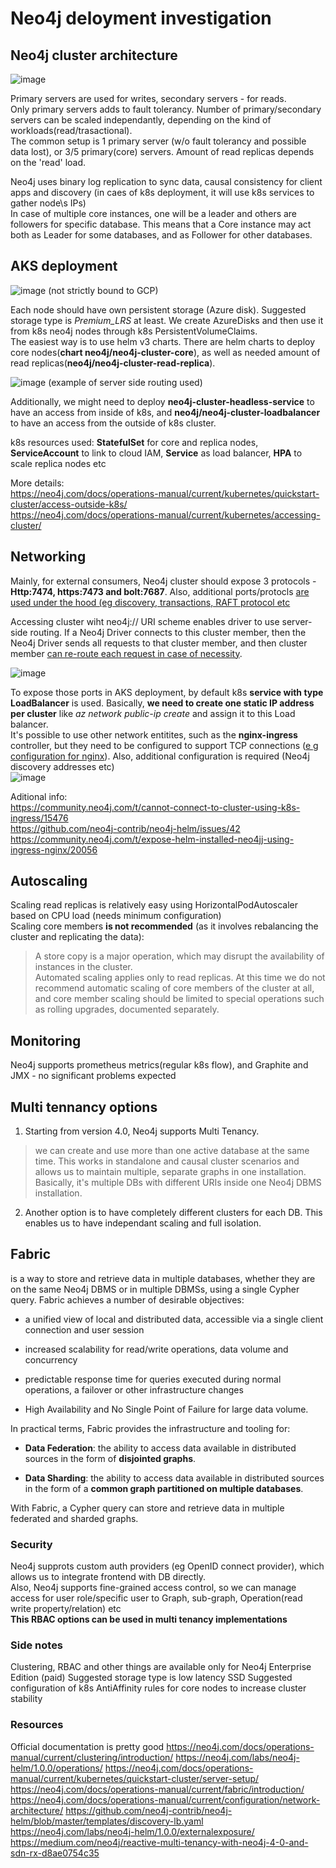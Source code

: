 # Neo4j deloyment investigation
## Neo4j cluster architecture
![image](https://user-images.githubusercontent.com/1872337/149515280-5d269bae-ef50-44e3-a1d8-fa88df0b2769.png)

Primary servers are used for writes, secondary servers - for reads.  
Only primary servers adds to fault tolerancy. 
Number of primary/secondary servers can be scaled independantly, depending on the kind of workloads(read/trasactional).  
The common setup is 1 primary server (w/o fault tolerancy and possible data lost), or 3/5 primary(core) servers. Amount of read replicas depends on the 'read' load.  
  
Neo4j uses binary log replication to sync data, causal consistency for client apps and discovery (in caes of k8s deployment, it will use k8s services to gather node\s IPs)  
In case of multiple core instances, one will be a leader and others are followers for specific database. This means that a Core instance may act both as Leader for some databases, and as Follower for other databases.  


## AKS deployment
![image](https://user-images.githubusercontent.com/1872337/149520470-050d5923-c93e-4cf4-b5a8-b23682bd1dc5.png) (not strictly bound to GCP)


Each node should have own persistent storage (Azure disk). Suggested storage type is _Premium_LRS_ at least. We create AzureDisks and then use it from k8s neo4j nodes through k8s PersistentVolumeClaims.    
The easiest way is to use helm v3 charts. 
There are helm charts to deploy core nodes(__chart neo4j/neo4j-cluster-core__), as well as needed amount of read replicas(__neo4j/neo4j-cluster-read-replica__). 

![image](https://user-images.githubusercontent.com/1872337/149521107-6b309911-6055-4d82-a462-6242ac0bb80b.png)
(example of server side routing used)  

Additionally, we might need to deploy __neo4j-cluster-headless-service__ to have an access from inside of k8s, and __neo4j/neo4j-cluster-loadbalancer__ to have an access from the outside of k8s cluster.  

k8s resources used: __StatefulSet__ for core and replica nodes, __ServiceAccount__ to link to cloud IAM, __Service__ as load balancer, __HPA__ to scale replica nodes etc  
  
More details:  
https://neo4j.com/docs/operations-manual/current/kubernetes/quickstart-cluster/access-outside-k8s/  
https://neo4j.com/docs/operations-manual/current/kubernetes/accessing-cluster/  

## Networking
Mainly, for external consumers, Neo4j cluster should expose 3 protocols - __Http:7474, https:7473 and bolt:7687__. Also, additional ports/protocls [are used under the hood (eg discovery, transactions, RAFT protocol etc](https://neo4j.com/docs/operations-manual/current/configuration/ports/)  

Accessing cluster wiht neo4j:// URI scheme enables driver to use server-side routing. If a Neo4j Driver connects to this cluster member, then the Neo4j Driver sends all requests to that cluster member, and then cluster member [can re-route each request in case of necessity](https://neo4j.com/docs/operations-manual/current/clustering/internals/).  

![image](https://user-images.githubusercontent.com/1872337/149797376-f954cc04-8dff-490e-b710-48466d2488a9.png)  

To expose those ports in AKS deployment, by default k8s __service with type LoadBalancer__ is used. Basically, __we need to create one static IP address per cluster__ like _az network public-ip create_ and assign it to this Load balancer.   
It's possible to use other network entitites, such as the __nginx-ingress__ controller, but they need to be configured to support TCP connections ([e g configuration for nginx](https://kubernetes.github.io/ingress-nginx/user-guide/exposing-tcp-udp-services/)). Also, additional configuration is required (Neo4j discovery addresses etc)  
![image](https://user-images.githubusercontent.com/1872337/149803522-4063fe23-e793-4f50-80d3-02de434aee5c.png)

Aditional info:  
https://community.neo4j.com/t/cannot-connect-to-cluster-using-k8s-ingress/15476  
https://github.com/neo4j-contrib/neo4j-helm/issues/42  
https://community.neo4j.com/t/expose-helm-installed-neo4jj-using-ingress-nginx/20056  



## Autoscaling
Scaling read replicas is relatively easy using HorizontalPodAutoscaler based on CPU load (needs minimum configuration)  
Scaling core members __is not recommended__ (as it involves rebalancing the cluster and replicating the data):
> A store copy is a major operation, which may disrupt the availability of instances in the cluster.  
> Automated scaling applies only to read replicas. At this time we do not recommend automatic scaling of core members of the cluster at all, and core member scaling should be limited to special operations such as rolling upgrades, documented separately. 

## Monitoring
Neo4j supports prometheus metrics(regular k8s flow), and Graphite and JMX - no significant problems expected  

## Multi tennancy options
1. Starting from version 4.0, Neo4j supports Multi Tenancy.
> we can create and use more than one active database at the same time. This works in standalone and causal cluster scenarios and allows us to maintain multiple, separate graphs in one installation.
Basically, it's multiple DBs with different URIs inside one Neo4j DBMS installation.  
2. Another option is to have completely different clusters for each DB. This enables us to have independant scaling and full isolation.


## Fabric
is a way to store and retrieve data in multiple databases, whether they are on the same Neo4j DBMS or in multiple DBMSs, using a single Cypher query. Fabric achieves a number of desirable objectives:

-   a unified view of local and distributed data, accessible via a single client connection and user session

-   increased scalability for read/write operations, data volume and concurrency

-   predictable response time for queries executed during normal operations, a failover or other infrastructure changes

-   High Availability and No Single Point of Failure for large data volume.

In practical terms, Fabric provides the infrastructure and tooling for:

-   **Data Federation**: the ability to access data available in distributed sources in the form of **disjointed graphs**.

-   **Data Sharding**: the ability to access data available in distributed sources in the form of a **common graph partitioned on multiple databases**.

With Fabric, a Cypher query can store and retrieve data in multiple federated and sharded graphs.


### Security
Neo4j supprots custom auth providers (eg OpenID connect provider), which allows us to integrate frontend with DB directly.  
Also, Neo4j supports fine-grained access control, so we can manage access for user role/specific user to Graph, sub-graph, Operation(read write property/relation) etc  
__This RBAC options can be used in multi tenancy implementations__


### Side notes
Clustering, RBAC and other things are available only for Neo4j Enterprise Edition (paid)
Suggested storage type is low latency SSD
Suggested configuration of k8s AntiAffinity rules for core nodes to increase cluster stability


### Resources
Official documentation is pretty good
https://neo4j.com/docs/operations-manual/current/clustering/introduction/
https://neo4j.com/labs/neo4j-helm/1.0.0/operations/
https://neo4j.com/docs/operations-manual/current/kubernetes/quickstart-cluster/server-setup/
https://neo4j.com/docs/operations-manual/current/fabric/introduction/
https://neo4j.com/docs/operations-manual/current/configuration/network-architecture/
https://github.com/neo4j-contrib/neo4j-helm/blob/master/templates/discovery-lb.yaml
https://neo4j.com/labs/neo4j-helm/1.0.0/externalexposure/
https://medium.com/neo4j/reactive-multi-tenancy-with-neo4j-4-0-and-sdn-rx-d8ae0754c35

